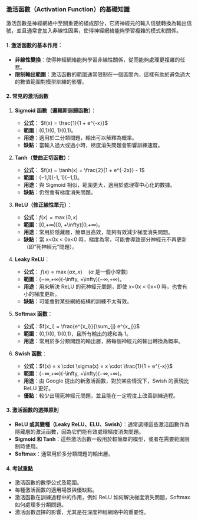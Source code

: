### 激活函數（Activation Function）的基礎知識

激活函數是神經網絡中至關重要的組成部分，它將神經元的輸入信號轉換為輸出信號，並且通常會加入非線性因素，使得神經網絡能夠學習複雜的模式和關係。

#### 1. **激活函數的基本作用**：

- **非線性變換**：使得神經網絡能夠學習非線性關係，從而能夠處理更複雜的任務。
- **限制輸出範圍**：激活函數的範圍通常限制在一個區間內，這樣有助於避免過大的數值範圍對模型訓練的影響。

#### 2. **常見的激活函數**

1. **Sigmoid 函數（邏輯斯迴歸函數）**：
    
    - **公式**： $f(x) = \frac{1}{1 + e^{-x}}$
    - **範圍**：(0,1)(0, 1)(0,1)。
    - **用途**：適用於二分類問題，輸出可以解釋為概率。
    - **缺點**：當輸入過大或過小時，梯度消失問題會影響訓練速度。
2. **Tanh（雙曲正切函數）**：
    
    - **公式**： $f(x) = \tanh(x) = \frac{2}{1 + e^{-2x}} - 1$
    - **範圍**：(−1,1)(-1, 1)(−1,1)。
    - **用途**：與 Sigmoid 相似，範圍更大，適用於處理零中心化的數據。
    - **缺點**：仍然會有梯度消失問題。
3. **ReLU（修正線性單元）**：
    
    - **公式**：$f(x) = \max(0, x)$
    - **範圍**：[0,+∞)[0, +\infty)[0,+∞)。
    - **用途**：常用於隱藏層，簡單且高效，能夠有效減少梯度消失問題。
    - **缺點**：當 x<0x < 0x<0 時，梯度為零，可能會導致部分神經元不再更新（即“死神經元”問題）。
4. **Leaky ReLU**：
    
    - **公式**： $f(x) = \max(\alpha x, x) \quad (\alpha \text{ 是一個小常數})$
    - **範圍**：(−∞,+∞)(-\infty, +\infty)(−∞,+∞)。
    - **用途**：用來解決 ReLU 的死神經元問題，即使 x<0x < 0x<0 時，也會有小的梯度更新。
    - **缺點**：可能會對某些網絡結構的訓練不太有效。
5. **Softmax 函數**：
    
    - **公式**：$f(x_i) = \frac{e^{x_i}}{\sum_{j} e^{x_j}}$
    - **範圍**：(0,1)(0, 1)(0,1)，且所有輸出的總和為 1。
    - **用途**：常用於多分類問題的輸出層，將每個神經元的輸出轉換為概率。
6. **Swish 函數**：
    
    - **公式**：$f(x) = x \cdot \sigma(x) = x \cdot \frac{1}{1 + e^{-x}}$
    - **範圍**：(−∞,+∞)(-\infty, +\infty)(−∞,+∞)。
    - **用途**：由 Google 提出的新激活函數，對於某些情況下，Swish 的表現比 ReLU 更好。
    - **優點**：較少出現死神經元問題，並且能在一定程度上改善訓練過程。

#### 3. **激活函數的選擇原則**

- **ReLU 或其變種（Leaky ReLU、ELU、Swish）**：通常選擇這些激活函數作為隱藏層的激活函數，因為它們能有效處理梯度消失問題。
- **Sigmoid 和 Tanh**：這些激活函數一般用於較簡單的模型，或者在需要範圍限制時使用。
- **Softmax**：通常用於多分類問題的輸出層。

#### 4. **考試重點**

- 激活函數的數學公式及範圍。
- 每種激活函數的適用場景與優缺點。
- 激活函數在訓練過程中的作用，例如 ReLU 如何解決梯度消失問題，Softmax 如何處理多分類問題。
- 激活函數選擇的影響，尤其是在深度神經網絡中的重要性。

